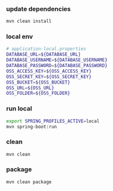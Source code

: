 ### update dependencies

```bash
mvn clean install
```

### local env

```bash
# application-local.properties
DATABASE_URL=${DATABASE_URL}
DATABASE_USERNAME=${DATABASE_USERNAME}
DATABASE_PASSWORD=${DATABASE_PASSWORD}
OSS_ACCESS_KEY=${OSS_ACCESS_KEY}
OSS_SECRET_KEY=${OSS_SECRET_KEY}
OSS_BUCKET=${OSS_BUCKET}
OSS_URL=${OSS_URL}
OSS_FOLDER=${OSS_FOLDER}
```

### run local

```bash
export SPRING_PROFILES_ACTIVE=local
mvn spring-boot:run
```

### clean

```bash
mvn clean
```

### package

```bash
mvn clean package
```
